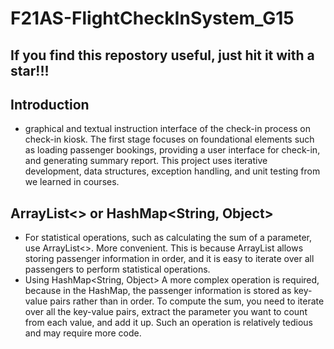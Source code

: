 # F21AS-FlightCheckInSystem_G15

## If you find this repostory useful, just hit it with a star!!!

## Introduction
* graphical and textual instruction interface of the check-in process on check-in kiosk. The first stage focuses on foundational elements such as loading passenger bookings, providing a user interface for check-in, and generating summary report.  This project uses iterative development, data structures, exception handling, and unit testing from we learned in courses. 

## ArrayList<> or HashMap<String, Object>
* For statistical operations, such as calculating the sum of a parameter, use ArrayList<>. More convenient. This is because ArrayList allows storing passenger information in order, and it is easy to iterate over all passengers to perform statistical operations.
* Using HashMap<String, Object> A more complex operation is required, because in the HashMap, the passenger information is stored as key-value pairs rather than in order. To compute the sum, you need to iterate over all the key-value pairs, extract the parameter you want to count from each value, and add it up. Such an operation is relatively tedious and may require more code.
